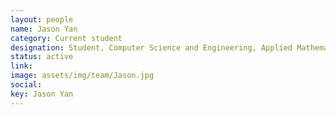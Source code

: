 ```yaml
---
layout: people
name: Jason Yan
category: Current student
designation: Student, Computer Science and Engineering, Applied Mathematics (Minor in Statistics)
status: active
link: 
image: assets/img/team/Jason.jpg
social: 
key: Jason Yan
---
```


